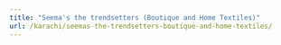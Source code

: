 ```yaml
---
title: "Seema's the trendsetters (Boutique and Home Textiles)"
url: /karachi/seemas-the-trendsetters-boutique-and-home-textiles/
---
```

